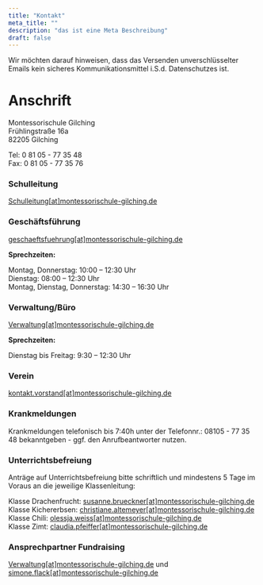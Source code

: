 ```yaml
---
title: "Kontakt"
meta_title: ""
description: "das ist eine Meta Beschreibung"
draft: false
---
```

Wir möchten darauf hinweisen, dass das Versenden unverschlüsselter Emails kein sicheres Kommunikationsmittel i.S.d. Datenschutzes ist.
 

# Anschrift
Montessorischule Gilching <br>
Frühlingstraße 16a <br> 
82205 Gilching <br>

Tel: 0 81 05 - 77 35 48 <br>
Fax: 0 81 05 - 77 35 76

### Schulleitung

[<span class="fa fa-envelope"></span> Schulleitung[at]montessorischule-gilching.de](mailto:Schulleitung@montessorischule-gilching.de)
 
### Geschäftsführung

[<span class="fa fa-envelope"></span> geschaeftsfuehrung[at]montessorischule-gilching.de](mailto:geschaeftsfuehrung@montessorischule-gilching.de)

**Sprechzeiten:**

Montag, Donnerstag: 10:00 – 12:30 Uhr  
Dienstag: 08:00 – 12:30 Uhr  
Montag, Dienstag, Donnerstag: 14:30 – 16:30 Uhr

### Verwaltung/Büro
[<span class="fa fa-envelope"></span> Verwaltung[at]montessorischule-gilching.de](mailto:Verwaltung@montessorischule-gilching.de)

**Sprechzeiten:**

Dienstag bis Freitag: 9:30 – 12:30 Uhr

### Verein
[<span class="fa fa-envelope"></span> kontakt.vorstand[at]montessorischule-gilching.de](mailto:kontakt.vorstand@montessorischule-gilching.de)

### Krankmeldungen
Krankmeldungen telefonisch bis 7:40h unter der Telefonnr.: 08105 - 77 35 48 bekanntgeben - ggf. den Anrufbeantworter nutzen.

### Unterrichtsbefreiung
Anträge auf Unterrichtsbefreiung bitte schriftlich und mindestens 5 Tage im Voraus an die jeweilige Klassenleitung:

Klasse Drachenfrucht: [<span class="fa fa-envelope"></span> susanne.brueckner[at]montessorischule-gilching.de](mailto:susanne.brueckner@montessorischule**-gilching.de) <br>
Klasse Kichererbsen: [<span class="fa fa-envelope"></span> christiane.altemeyer[at]montessorischule-gilching.de](mailto:christiane.altemeyer@montessorischule-gilching.de) <br>
Klasse Chili: [<span class="fa fa-envelope"></span> olessja.weiss[at]montessorischule-gilching.de](mailto:olessja.weiss@montessorischule-gilching.de) <br>
Klasse Zimt: [<span class="fa fa-envelope"></span> claudia.pfeiffer[at]montessorischule-gilching.de](mailto:claudia.pfeiffer@montessorischule-gilching.de) <br>

### Ansprechpartner Fundraising
[<span class="fa fa-envelope"></span> Verwaltung[at]montessorischule-gilching.de](mailto:Verwaltung@montessorischule-gilching.de) 
und
[<span class="fa fa-envelope"></span> simone.flack[at]montessorischule-gilching.de](mailto:simone.flack@montessorischule-gilching.de)